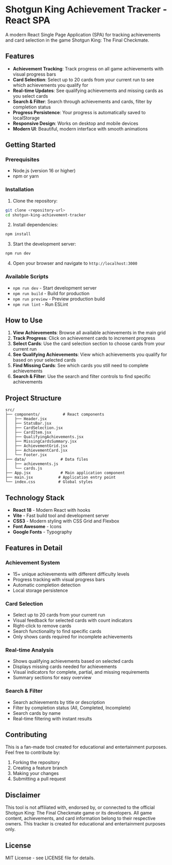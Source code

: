 # Shotgun King Achievement Tracker - React SPA

A modern React Single Page Application (SPA) for tracking achievements and card selection in the game Shotgun King: The Final Checkmate.

## Features

- **Achievement Tracking**: Track progress on all game achievements with visual progress bars
- **Card Selection**: Select up to 20 cards from your current run to see which achievements you qualify for
- **Real-time Updates**: See qualifying achievements and missing cards as you select cards
- **Search & Filter**: Search through achievements and cards, filter by completion status
- **Progress Persistence**: Your progress is automatically saved to localStorage
- **Responsive Design**: Works on desktop and mobile devices
- **Modern UI**: Beautiful, modern interface with smooth animations

## Getting Started

### Prerequisites

- Node.js (version 16 or higher)
- npm or yarn

### Installation

1. Clone the repository:
```bash
git clone <repository-url>
cd shotgun-king-achievement-tracker
```

2. Install dependencies:
```bash
npm install
```

3. Start the development server:
```bash
npm run dev
```

4. Open your browser and navigate to `http://localhost:3000`

### Available Scripts

- `npm run dev` - Start development server
- `npm run build` - Build for production
- `npm run preview` - Preview production build
- `npm run lint` - Run ESLint

## How to Use

1. **View Achievements**: Browse all available achievements in the main grid
2. **Track Progress**: Click on achievement cards to increment progress
3. **Select Cards**: Use the card selection section to choose cards from your current run
4. **See Qualifying Achievements**: View which achievements you qualify for based on your selected cards
5. **Find Missing Cards**: See which cards you still need to complete achievements
6. **Search & Filter**: Use the search and filter controls to find specific achievements

## Project Structure

```
src/
├── components/          # React components
│   ├── Header.jsx
│   ├── StatsBar.jsx
│   ├── CardSelection.jsx
│   ├── CardItem.jsx
│   ├── QualifyingAchievements.jsx
│   ├── MissingCardsSummary.jsx
│   ├── AchievementGrid.jsx
│   ├── AchievementCard.jsx
│   └── Footer.jsx
├── data/               # Data files
│   ├── achievements.js
│   └── cards.js
├── App.jsx             # Main application component
├── main.jsx           # Application entry point
└── index.css          # Global styles
```

## Technology Stack

- **React 18** - Modern React with hooks
- **Vite** - Fast build tool and development server
- **CSS3** - Modern styling with CSS Grid and Flexbox
- **Font Awesome** - Icons
- **Google Fonts** - Typography

## Features in Detail

### Achievement System
- 15+ unique achievements with different difficulty levels
- Progress tracking with visual progress bars
- Automatic completion detection
- Local storage persistence

### Card Selection
- Select up to 20 cards from your current run
- Visual feedback for selected cards with count indicators
- Right-click to remove cards
- Search functionality to find specific cards
- Only shows cards required for incomplete achievements

### Real-time Analysis
- Shows qualifying achievements based on selected cards
- Displays missing cards needed for achievements
- Visual indicators for complete, partial, and missing requirements
- Summary sections for easy overview

### Search & Filter
- Search achievements by title or description
- Filter by completion status (All, Completed, Incomplete)
- Search cards by name
- Real-time filtering with instant results

## Contributing

This is a fan-made tool created for educational and entertainment purposes. Feel free to contribute by:

1. Forking the repository
2. Creating a feature branch
3. Making your changes
4. Submitting a pull request

## Disclaimer

This tool is not affiliated with, endorsed by, or connected to the official Shotgun King: The Final Checkmate game or its developers. All game content, achievements, and card information belong to their respective owners. This tracker is created for educational and entertainment purposes only.

## License

MIT License - see LICENSE file for details. 
